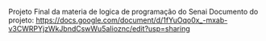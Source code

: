 Projeto Final da materia de logica de programação do Senai
Documento do projeto:
  https://docs.google.com/document/d/1fYuOqo0x_-mxab-v3CWRPYjzWkJbndCswWu5aIioznc/edit?usp=sharing
